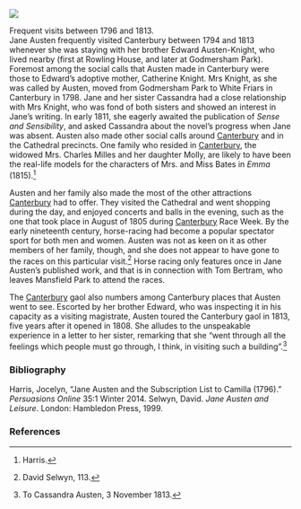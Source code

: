 <a href="https://dev.visual-essays.app"><img src="https://dev-visual-essays.netlify.app/images/ve-button.png"></a>
<param ve-config title="Jane Austen, Canterbury" author="Susan Civale" layout="vtl" 
banner="https://upload.wikimedia.org/wikipedia/commons/d/da/Front_Facade_of_Godmersham_Park_-_geograph.org.uk_-_1490002.jpg">

<param ve-entity eid="Q17529295" aliases="Godmersham Park">
<param ve-entity eid="Q26324024" aliases="Rowling House">
<param ve-entity eid="Q29303" aliases="Canterbury">
<param ve-entity eid="Q29265" aliases="Canterbury Cathedral">


Frequent visits between 1796 and 1813.    
Jane Austen frequently visited Canterbury between 1794 and 1813 whenever she was staying with her brother Edward Austen-Knight, who lived nearby (first at Rowling House, and later at Godmersham Park).  Foremost among the social calls that Austen made in Canterbury were those to Edward’s adoptive mother, Catherine Knight.  Mrs Knight, as she was called by Austen, moved from Godmersham Park to White Friars in Canterbury in 1798.  Jane and her sister Cassandra had a close relationship with Mrs Knight, who was fond of both sisters and showed an interest in Jane’s writing.  In early 1811, she eagerly awaited the publication of _Sense and Sensibility_, and asked Cassandra about the novel’s progress when Jane was absent.  Austen also made other social calls around [Canterbury](/19c/19c-canterbury/) and in the Cathedral precincts.  One family who resided in [Canterbury](/19c/19c-canterbury/), the widowed Mrs. Charles Milles and her daughter Molly, are likely to have been the real-life models for the characters of Mrs. and Miss Bates in _Emma_ (1815).[^ref1]  
<param ve-map url="https://upload.wikimedia.org/wikipedia/commons/e/ed/Canterbury_Cathedral%2C_September_2019.jpg" label="Canterbury Cathedral Precincts" attribution="Jowaninpensans, CC BY-SA 4.0, via Wikimedia Commons">

Austen and her family also made the most of the other attractions [Canterbury](/19c/19c-canterbury/) had to offer.  They visited the Cathedral and went shopping during the day, and enjoyed concerts and balls in the evening, such as the one that took place in August of 1805 during [Canterbury](/19c/19c-canterbury/) Race Week.  By the early nineteenth century, horse-racing had become a popular spectator sport for both men and women.  Austen was not as keen on it as other members of her family, though, and she does not appear to have gone to the races on this particular visit.[^ref2]   Horse racing only features once in Jane Austen’s published work, and that is in connection with Tom Bertram, who leaves Mansfield Park to attend the races.  
<param ve-map url="https://upload.wikimedia.org/wikipedia/commons/0/09/Canterbury_Cathedral%2C_Central_Tower%2C_South_Transept_%26c._engraved_by_J.LeKeux_after_a_picture_by_G.Cattermole%2C_1821_edited.jpg" label="Canterbury Cathedral" attribution="After George Cattermole, Public domain, via Wikimedia Commons">

The [Canterbury](/19c/19c-canterbury/) gaol also numbers among Canterbury places that Austen went to see.  Escorted by her brother Edward, who was inspecting it in his capacity as a visiting magistrate, Austen toured the Canterbury gaol in 1813, five years after it opened in 1808.  She alludes to the unspeakable experience in a letter to her sister, remarking that she “went through all the feelings which people must go through, I think, in visiting such a building”.[^ref3]  
<param ve-map url="https://stor.artstor.org/stor/04b07dbb-e3b2-43d8-b9b3-265e9cff8737" label="Canterbury Gaol" attribution="Michelle Crowther">

### Bibliography

Harris, Jocelyn, “Jane Austen and the Subscription List to Camilla (1796).” _Persuasions Online_ 35:1 Winter 2014.
Selwyn, David.  _Jane Austen and Leisure_. London: Hambledon Press, 1999.  

### References

[^ref1]: Harris.   
[^ref2]: David Selwyn, 113.   
[^ref3]: To Cassandra Austen, 3 November 1813.  
